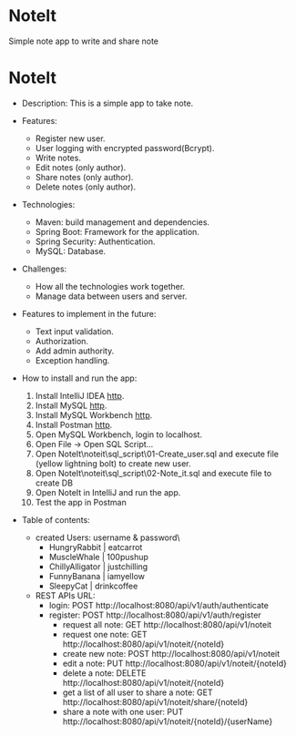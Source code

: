 # NoteIt
Simple note app to write and share note

# NoteIt

- Description: This is a simple app to take note.


- Features:
	+ Register new user.
	+ User logging with encrypted password(Bcrypt).
  	+ Write notes.
  	+ Edit notes (only author).
  	+ Share notes (only author).
	+ Delete notes (only author).


- Technologies:
	+ Maven: build management and dependencies.
   	+ Spring Boot: Framework for the application.
	+ Spring Security: Authentication.
	+ MySQL: Database.



- Challenges:
	+ How all the technologies work together.
	+ Manage data between users and server.


- Features to implement in the future:
	+ Text input validation.
	+ Authorization.
	+ Add admin authority.
	+ Exception handling.


- How to install and run the app: 
	1. Install IntelliJ IDEA [http](https://www.jetbrains.com/idea/download).
	2. Install MySQL [http](https://dev.mysql.com/downloads/mysql).
	3. Install MySQL Workbench [http](https://dev.mysql.com/downloads/workbench).
 	4. Install Postman [http](https://www.postman.com/downloads/). 
	5. Open MySQL Workbench, login to localhost.
	6. Open File -> Open SQL Script...
	7. Open NoteIt\noteit\sql_script\01-Create_user.sql and execute file (yellow lightning bolt) to create new user.
 	8. Open NoteIt\noteit\sql_script\02-Note_it.sql and execute file to create DB
	9. Open NoteIt in IntelliJ and run the app.
	10. Test the app in Postman


- Table of contents:
	- created Users: username & password\
   		+ HungryRabbit | eatcarrot
  		+ MuscleWhale | 100pushup
 		+ ChillyAlligator | justchilling
		+ FunnyBanana | iamyellow
  		+ SleepyCat | drinkcoffee
	- REST APIs URL:
 		+ login: POST http://localhost:8080/api/v1/auth/authenticate
   		+ register: POST  http://localhost:8080/api/v1/auth/register
     		+ request all note: GET http://localhost:8080/api/v1/noteit
       		+ request one note: GET http://localhost:8080/api/v1/noteit/{noteId}
         	+ create new note: POST http://localhost:8080/api/v1/noteit
          	+ edit a note: PUT http://localhost:8080/api/v1/noteit/{noteId}
          	+ delete a note: DELETE http://localhost:8080/api/v1/noteit/{noteId}
          	+ get a list of all user to share a note: GET http://localhost:8080/api/v1/noteit/share/{noteId}
          	+ share a note with one user: PUT http://localhost:8080/api/v1/noteit/{noteId}/{userName} 
